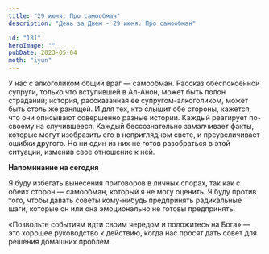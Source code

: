 ```yaml
---
title: "29 июня. Про самообман"
description: "День за Днем - 29 июня. Про самообман"

id: "181"
heroImage: ""
pubDate: 2023-05-04
moth: "iyun"
---
```


У нас с алкоголиком общий враг — самообман. Рассказ обеспокоенной супруги,
только что вступившей в Ал-Анон, может быть полон страданий; история,
рассказанная ее супругом-алкоголиком, может быть столь же ранящей. И для тех,
кто слышит обе стороны, кажется, что они описывают совершенно разные истории.
Каждый реагирует по-своему на случившееся. Каждый бессознательно замалчивает
факты, которые могут изобразить его в неприглядном свете, и преувеличивает
ошибки другого. Но ни один из них не готов разобраться в этой ситуации,
изменив свое отношение к ней.

**Напоминание на сегодня**

Я буду избегать вынесения приговоров в личных спорах, так как с обеих сторон —
самообман, который я не могу оценить. Я буду против того, чтобы давать советы
кому-нибудь предпринять радикальные шаги, которые он или она эмоционально не
готовы предпринять.

«Позвольте событиям идти своим чередом и положитесь на Бога» — это хорошее
руководство к действию, когда нас просят дать совет для решения домашних
проблем.
